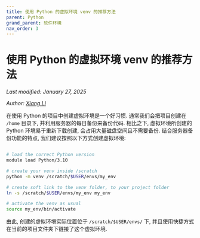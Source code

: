 ```yaml
---
title: 使用 Python 的虚拟环境 venv 的推荐方法
parent: Python
grand_parent: 软件环境
nav_order: 3
---
```


# 使用 Python 的虚拟环境 venv 的推荐方法
*Last modified: January 27, 2025*

*Author: [Xiang Li](mailto:646873166@qq.com)*

在使用 Python 的项目中创建虚拟环境是一个好习惯. 
通常我们会把项目创建在 `/home` 目录下, 并利用服务器的每日备份来备份代码. 相比之下, 虚拟环境所创建的 Python 环境易于重新下载创建, 会占用大量磁盘空间且不需要备份. 结合服务器备份功能的特点, 我们建议按照以下方式创建虚拟环境:

```bash

# load the correct Python version
module load Python/3.10

# create your venv inside /scratch
python -m venv /scratch/$USER/envs/my_env

# create soft link to the venv folder, to your project folder
ln -s /scratch/$USER/envs/my_env my_env

# activate the venv as usual
source my_env/bin/activate
```

由此, 创建的虚拟环境实际位置位于 `/scratch/$USER/envs/` 下, 并且使用快捷方式在当前的项目文件夹下链接了这个虚拟环境.

